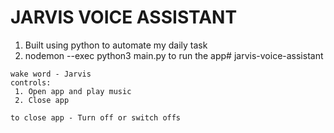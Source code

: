# JARVIS VOICE ASSISTANT

1. Built using python to automate my daily task
2. nodemon --exec python3 main.py to run the app# jarvis-voice-assistant

```
wake word - Jarvis
controls:
 1. Open app and play music
 2. Close app

to close app - Turn off or switch offs
```